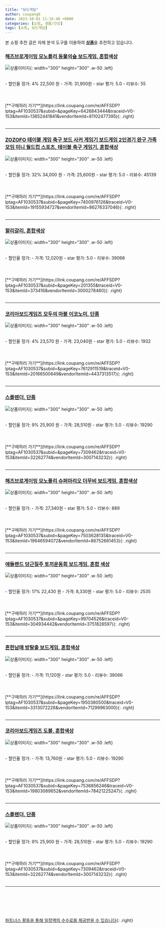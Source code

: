 ```yaml
---
title: "보드게임"
author: coupang6
date: 2023-10-01 11:16:48 +0800
categories: [쇼핑, 생활/건강]
tags: [쇼핑, 보드게임]
---
```


본 쇼핑 추천 글은 자체 분석 도구를 이용하여 [**상품**](https://link.coupang.com/a/bao1ui)을 추천하고 있습니다.

### [해즈브로게이밍 모노폴리 동물의숲 보드게임, 혼합색상](https://link.coupang.com/re/AFFSDP?lptag=AF1030537&subid=&pageKey=6426843444&traceid=V0-153&itemId=13852441841&vendorItemId=81102477395)

![상품이미지](https://thumbnail9.coupangcdn.com/thumbnails/remote/230x230ex/image/retail/images/1835981533889264-6a8def35-b97a-4609-a01a-0757918559bf.jpg){: width="300" height="300" .w-50 .left}


<br>
- 할인율 정가: 4%  22,500   원
- 가격: 31,900원
- star 평가: 5.0
- 리뷰수: 55
<br>
<br>
<br>
<br>
[**구매하러 가기**](https://link.coupang.com/re/AFFSDP?lptag=AF1030537&subid=&pageKey=6426843444&traceid=V0-153&itemId=13852441841&vendorItemId=81102477395){: .right}
<br>
<br>

---

### [ZOZOFO 테이블 게임 축구 보드 사커 게임기 보드게임 2인경기 완구 가족모임 미니 월드컵 스포츠, 테이블 축구 게임기, 혼합색상](https://link.coupang.com/re/AFFSDP?lptag=AF1030537&subid=&pageKey=7400976126&traceid=V0-153&itemId=19155934727&vendorItemId=86276337046)

![상품이미지](https://thumbnail8.coupangcdn.com/thumbnails/remote/230x230ex/image/vendor_inventory/b8c8/55133bcb8e316fa740cd40b0989ab13469598bf736615c794922be155780.jpg){: width="300" height="300" .w-50 .left}


<br>
- 할인율 정가: 32%  34,000   원
- 가격: 25,600원
- star 평가: 5.0
- 리뷰수: 45139
<br>
<br>
<br>
<br>
[**구매하러 가기**](https://link.coupang.com/re/AFFSDP?lptag=AF1030537&subid=&pageKey=7400976126&traceid=V0-153&itemId=19155934727&vendorItemId=86276337046){: .right}
<br>
<br>

---

### [할리갈리, 혼합색상](https://link.coupang.com/re/AFFSDP?lptag=AF1030537&subid=&pageKey=201355&traceid=V0-153&itemId=373416&vendorItemId=3000278460)

![상품이미지](https://thumbnail10.coupangcdn.com/thumbnails/remote/230x230ex/image/retail/images/1416686370038693-5a08fe30-f0b6-441f-93f2-0aafbb2f316a.jpg){: width="300" height="300" .w-50 .left}


<br>
- 할인율 정가: 
- 가격: 12,020원
- star 평가: 5.0
- 리뷰수: 39066
<br>
<br>
<br>
<br>
[**구매하러 가기**](https://link.coupang.com/re/AFFSDP?lptag=AF1030537&subid=&pageKey=201355&traceid=V0-153&itemId=373416&vendorItemId=3000278460){: .right}
<br>
<br>

---

### [코리아보드게임즈 모두의 마블 이코노미, 단품](https://link.coupang.com/re/AFFSDP?lptag=AF1030537&subid=&pageKey=7612911519&traceid=V0-153&itemId=20166500649&vendorItemId=4437313517)

![상품이미지](https://thumbnail10.coupangcdn.com/thumbnails/remote/230x230ex/image/retail/images/2172913728071721-0068cd2e-f727-4467-b693-b42813b47494.png){: width="300" height="300" .w-50 .left}


<br>
- 할인율 정가: 4%  23,570   원
- 가격: 23,040원
- star 평가: 5.0
- 리뷰수: 1932
<br>
<br>
<br>
<br>
[**구매하러 가기**](https://link.coupang.com/re/AFFSDP?lptag=AF1030537&subid=&pageKey=7612911519&traceid=V0-153&itemId=20166500649&vendorItemId=4437313517){: .right}
<br>
<br>

---

### [스플렌더, 단품](https://link.coupang.com/re/AFFSDP?lptag=AF1030537&subid=&pageKey=7309462&traceid=V0-153&itemId=32262774&vendorItemId=3007143232)

![상품이미지](https://thumbnail10.coupangcdn.com/thumbnails/remote/230x230ex/image/retail/images/2771262147564550-dc42bbc3-8d67-4dbe-839c-fa8722f55162.jpg){: width="300" height="300" .w-50 .left}


<br>
- 할인율 정가: 9%  25,900   원
- 가격: 28,510원
- star 평가: 5.0
- 리뷰수: 19290
<br>
<br>
<br>
<br>
[**구매하러 가기**](https://link.coupang.com/re/AFFSDP?lptag=AF1030537&subid=&pageKey=7309462&traceid=V0-153&itemId=32262774&vendorItemId=3007143232){: .right}
<br>
<br>

---

### [해즈브로게이밍 모노폴리 슈퍼마리오 더무비 보드게임, 혼합색상](https://link.coupang.com/re/AFFSDP?lptag=AF1030537&subid=&pageKey=7503628135&traceid=V0-153&itemId=19646594072&vendorItemId=86752681453)

![상품이미지](https://thumbnail10.coupangcdn.com/thumbnails/remote/230x230ex/image/retail/images/2023/08/01/15/4/dc015053-2669-4b48-b66e-700a3d618074.jpg){: width="300" height="300" .w-50 .left}


<br>
- 할인율 정가: 
- 가격: 27,340원
- star 평가: 5.0
- 리뷰수: 889
<br>
<br>
<br>
<br>
[**구매하러 가기**](https://link.coupang.com/re/AFFSDP?lptag=AF1030537&subid=&pageKey=7503628135&traceid=V0-153&itemId=19646594072&vendorItemId=86752681453){: .right}
<br>
<br>

---

### [애들랜드 당근질주 토끼운동회 보드게임, 혼합 색상](https://link.coupang.com/re/AFFSDP?lptag=AF1030537&subid=&pageKey=99704526&traceid=V0-153&itemId=304934442&vendorItemId=3751826597)

![상품이미지](https://thumbnail7.coupangcdn.com/thumbnails/remote/230x230ex/image/retail/images/3110402217870-6f00d141-4641-4b66-92ba-d820e6bada68.jpg){: width="300" height="300" .w-50 .left}


<br>
- 할인율 정가: 17%  22,430   원
- 가격: 8,330원
- star 평가: 5.0
- 리뷰수: 2535
<br>
<br>
<br>
<br>
[**구매하러 가기**](https://link.coupang.com/re/AFFSDP?lptag=AF1030537&subid=&pageKey=99704526&traceid=V0-153&itemId=304934442&vendorItemId=3751826597){: .right}
<br>
<br>

---

### [흔한남매 방탈출 보드게임, 혼합색상](https://link.coupang.com/re/AFFSDP?lptag=AF1030537&subid=&pageKey=1950380500&traceid=V0-153&itemId=3313072226&vendorItemId=71299963000)

![상품이미지](https://thumbnail8.coupangcdn.com/thumbnails/remote/230x230ex/image/retail/images/2441427215024188-ebff5022-5e44-43ad-8a82-10ab8b49f3f7.jpg){: width="300" height="300" .w-50 .left}


<br>
- 할인율 정가: 
- 가격: 11,120원
- star 평가: 5.0
- 리뷰수: 39066
<br>
<br>
<br>
<br>
[**구매하러 가기**](https://link.coupang.com/re/AFFSDP?lptag=AF1030537&subid=&pageKey=1950380500&traceid=V0-153&itemId=3313072226&vendorItemId=71299963000){: .right}
<br>
<br>

---

### [코리아보드게임즈 도블, 혼합색상](https://link.coupang.com/re/AFFSDP?lptag=AF1030537&subid=&pageKey=7536856246&traceid=V0-153&itemId=19803089652&vendorItemId=78421225247)

![상품이미지](https://thumbnail10.coupangcdn.com/thumbnails/remote/230x230ex/image/retail/images/98445945295936-755872de-cadd-42e7-be1a-9bece0c0e050.jpg){: width="300" height="300" .w-50 .left}


<br>
- 할인율 정가: 
- 가격: 13,760원
- star 평가: 5.0
- 리뷰수: 19290
<br>
<br>
<br>
<br>
[**구매하러 가기**](https://link.coupang.com/re/AFFSDP?lptag=AF1030537&subid=&pageKey=7536856246&traceid=V0-153&itemId=19803089652&vendorItemId=78421225247){: .right}
<br>
<br>

---

### [스플렌더, 단품](https://link.coupang.com/re/AFFSDP?lptag=AF1030537&subid=&pageKey=7309462&traceid=V0-153&itemId=32262774&vendorItemId=3007143232)

![상품이미지](https://thumbnail10.coupangcdn.com/thumbnails/remote/230x230ex/image/retail/images/2771262147564550-dc42bbc3-8d67-4dbe-839c-fa8722f55162.jpg){: width="300" height="300" .w-50 .left}


<br>
- 할인율 정가: 9%  25,900   원
- 가격: 28,510원
- star 평가: 5.0
- 리뷰수: 19290
<br>
<br>
<br>
<br>
[**구매하러 가기**](https://link.coupang.com/re/AFFSDP?lptag=AF1030537&subid=&pageKey=7309462&traceid=V0-153&itemId=32262774&vendorItemId=3007143232){: .right}
<br>
<br>

---
<br><br><br><br><br> [파트너스 활동을 통해 일정액의 수수료를 제공받을 수 있습니다](https://link.coupang.com/a/bao1ui){: .right}